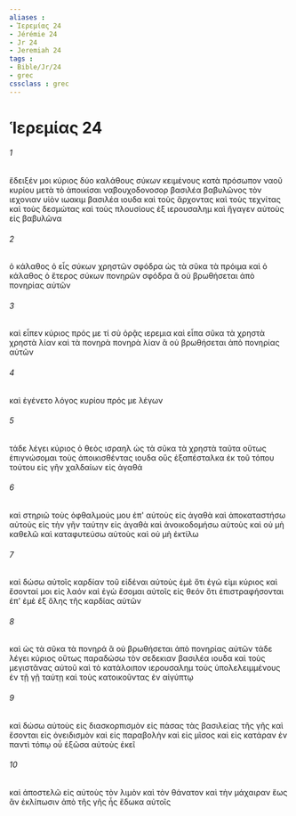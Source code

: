 ```yaml
---
aliases : 
- Ἱερεμίας 24
- Jérémie 24
- Jr 24
- Jeremiah 24
tags : 
- Bible/Jr/24
- grec
cssclass : grec
---
```


# Ἱερεμίας 24

###### 1
ἔδειξέν μοι κύριος δύο καλάθους σύκων κειμένους κατὰ πρόσωπον ναοῦ κυρίου μετὰ τὸ ἀποικίσαι ναβουχοδονοσορ βασιλέα βαβυλῶνος τὸν ιεχονιαν υἱὸν ιωακιμ βασιλέα ιουδα καὶ τοὺς ἄρχοντας καὶ τοὺς τεχνίτας καὶ τοὺς δεσμώτας καὶ τοὺς πλουσίους ἐξ ιερουσαλημ καὶ ἤγαγεν αὐτοὺς εἰς βαβυλῶνα
###### 2
ὁ κάλαθος ὁ εἷς σύκων χρηστῶν σφόδρα ὡς τὰ σῦκα τὰ πρόιμα καὶ ὁ κάλαθος ὁ ἕτερος σύκων πονηρῶν σφόδρα ἃ οὐ βρωθήσεται ἀπὸ πονηρίας αὐτῶν
###### 3
καὶ εἶπεν κύριος πρός με τί σὺ ὁρᾷς ιερεμια καὶ εἶπα σῦκα τὰ χρηστὰ χρηστὰ λίαν καὶ τὰ πονηρὰ πονηρὰ λίαν ἃ οὐ βρωθήσεται ἀπὸ πονηρίας αὐτῶν
###### 4
καὶ ἐγένετο λόγος κυρίου πρός με λέγων
###### 5
τάδε λέγει κύριος ὁ θεὸς ισραηλ ὡς τὰ σῦκα τὰ χρηστὰ ταῦτα οὕτως ἐπιγνώσομαι τοὺς ἀποικισθέντας ιουδα οὓς ἐξαπέσταλκα ἐκ τοῦ τόπου τούτου εἰς γῆν χαλδαίων εἰς ἀγαθά
###### 6
καὶ στηριῶ τοὺς ὀφθαλμούς μου ἐπ' αὐτοὺς εἰς ἀγαθὰ καὶ ἀποκαταστήσω αὐτοὺς εἰς τὴν γῆν ταύτην εἰς ἀγαθὰ καὶ ἀνοικοδομήσω αὐτοὺς καὶ οὐ μὴ καθελῶ καὶ καταφυτεύσω αὐτοὺς καὶ οὐ μὴ ἐκτίλω
###### 7
καὶ δώσω αὐτοῖς καρδίαν τοῦ εἰδέναι αὐτοὺς ἐμὲ ὅτι ἐγώ εἰμι κύριος καὶ ἔσονταί μοι εἰς λαόν καὶ ἐγὼ ἔσομαι αὐτοῖς εἰς θεόν ὅτι ἐπιστραφήσονται ἐπ' ἐμὲ ἐξ ὅλης τῆς καρδίας αὐτῶν
###### 8
καὶ ὡς τὰ σῦκα τὰ πονηρά ἃ οὐ βρωθήσεται ἀπὸ πονηρίας αὐτῶν τάδε λέγει κύριος οὕτως παραδώσω τὸν σεδεκιαν βασιλέα ιουδα καὶ τοὺς μεγιστᾶνας αὐτοῦ καὶ τὸ κατάλοιπον ιερουσαλημ τοὺς ὑπολελειμμένους ἐν τῇ γῇ ταύτῃ καὶ τοὺς κατοικοῦντας ἐν αἰγύπτῳ
###### 9
καὶ δώσω αὐτοὺς εἰς διασκορπισμὸν εἰς πάσας τὰς βασιλείας τῆς γῆς καὶ ἔσονται εἰς ὀνειδισμὸν καὶ εἰς παραβολὴν καὶ εἰς μῖσος καὶ εἰς κατάραν ἐν παντὶ τόπῳ οὗ ἐξῶσα αὐτοὺς ἐκεῖ
###### 10
καὶ ἀποστελῶ εἰς αὐτοὺς τὸν λιμὸν καὶ τὸν θάνατον καὶ τὴν μάχαιραν ἕως ἂν ἐκλίπωσιν ἀπὸ τῆς γῆς ἧς ἔδωκα αὐτοῖς
